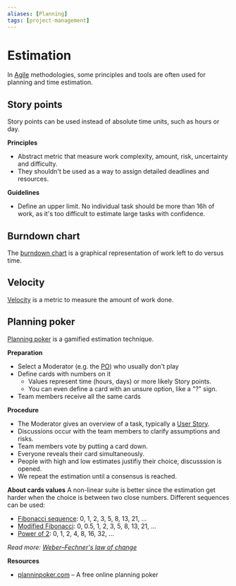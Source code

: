 ```yaml
---
aliases: [Planning]
tags: [project-management]
---
```


# Estimation

In [Agile](agile/agile.md) methodologies, some principles and tools are often used for planning and time estimation.

## Story points

Story points can be used instead of absolute time units, such as hours or day.

**Principles**
- Abstract metric that measure work complexity, amount, risk, uncertainty and difficulty.
- They shouldn't be used as a way to assign detailed deadlines and resources.

**Guidelines**
- Define an upper limit. No individual task should be more than 16h of work, as it's too difficult to estimate large tasks with confidence.

## Burndown chart

The [burndown chart](https://wikipedia.org/wiki/burndown_chart) is a graphical representation of work left to do versus time.

## Velocity

[Velocity](https://wikipedia.org/wiki/velocity_(software_development)) is a metric to measure the amount of work done.

## Planning poker

[Planning poker](https://wikipedia.org/wiki/planning_poker) is a gamified estimation technique.

**Preparation**
- Select a Moderator (e.g. the [PO](agile/scrum.md#product-owner)) who usually don't play
- Define cards with numbers on it
	- Values represent time (hours, days) or more likely Story points.
	- You can even define a card with an unsure option, like a "?" sign.
- Team members receive all the same cards

**Procedure**
- The Moderator gives an overview of a task, typically a [User Story](agile/agile.md#user-story).
- Discussions occur with the team members to clarify assumptions and risks.
- Team members vote by putting a card down.
- Everyone reveals their card simultaneously.
- People with high and low estimates justifiy their choice, discusssion is opened.
- We repeat the estimation until a consensus is reached.

**About cards values**
A non-linear suite is better since the estimation get harder when the choice is between two close numbers. Different sequences can be used:

- [Fibonacci sequence](https://wikipedia.org/wiki/fibonacci_sequence): 0, 1, 2, 3, 5, 8, 13, 21, …
- [Modified Fibonacci](https://wikipedia.org/wiki/fibonacci_scale_(agile)): 0, 0.5, 1, 2, 3, 5, 8, 13, 21, …
- [Power of 2](https://wikipedia.org/wiki/power_of_two): 0, 1, 2, 4, 8, 16, 32, …

*Read more: [Weber–Fechner's law of change](https://wikipedia.org/wiki/weber%e2%80%93fechner_law)*

**Resources**
- [planninpoker.com](https://planninpoker.com/) – A free online planning poker